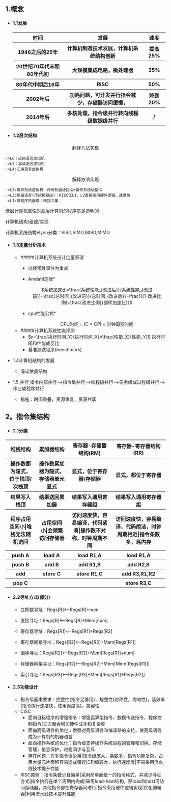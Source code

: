 ## 1.概念
  - #### 1.1发展
    <center>
      <table>
        <tr>
          <th>时间</th>
          <th>发展</th>
          <th>速度</th>
        </tr>
        <tr>
          <th>1946之后的25年</th>
          <th>计算机制造技术发展，计算机系统结构创新</th>
          <th>提高25%</th>
        </tr>
        <tr>
          <th>20世纪70年代末和80年代初</th>
          <th>大规模集成电路，微处理器</th>
          <th>35%</th>
        </tr>
        <tr>
          <th>80年代中期后16年</th>
          <th>RISC</th>
          <th>50%</th>
        </tr>
        <tr>
          <th>2002年后</th>
          <th>功耗问题，可开发并行指令减少，存储器访问缓慢，</th>
          <th>降到20%</th>
        </tr>
        <tr>
          <th>2014年后</th>
          <th>多核处理，指令级并行转向线程级数据级并行</th>
          <th>/</th>
        </tr>
      </table>
    </center>

  - #### 1.2层次结构
   <center>翻译方法实现</center>

    ->L6：应用语言虚拟机
    ->L5：高级语言虚拟机
    ->L4:汇编语言虚拟机

   <center>解释方法实现</center>

    ->L3:操作系统虚拟机：传统机器级指令+操作系统级指令
    ->L2:机器语言(传统机器级)：RISC无L1，L2直接采用硬件逻辑，速度快
    ->L1:微程序机器级：微指令集
   低层计算机属性对高层计算机的程序员是透明的<p>
   计算机结构/组成/实现<p>
   计算机系统结构Flynn分类：SISD,SIMD,MISD,MIMD

  - #### 1.3定量分析技术
    - #####计算机系统设计定量原理
      - 以经常性事件为重点
      - Amdahl定律*
        <center>

          $系统加速比=\frac{系统性能_{改进后}}{系统性能_{改进前}}=\frac{总时间_{改进前}}{总时间_{改进后}}=\frac1{(1-改进比例)+\frac{改进比例}{部件加速比}}$
        </center>
      - cpu性能公式*
        <center>
        CPU时间 = IC × CPI × 时钟周期时间
        </center>
    - #####计算机系统性能评测
      - $n=\frac{执行时间_Y}{执行时间_X}=\frac{性能_X}{性能_Y}$ 执行时间和性能成反比
      - 基准测试程序(benchmark)
      <p/>

  - 1.4计算机结构的发展
    - 冯诺依曼结构
  - 1.5 并行 指令内部并行——>指令集并行——>线程级并行——>任务级或过程级并行——>作业或程序并行
    - 措施：时间重叠，资源重复，资源共享

## 2。指令集结构
  - #### 2.1分类
  <center>
    <table>
      <tr>
        <th>堆栈结构</th>
        <th>累加器结构</th>
        <th>寄存器-存储器结构(RM)</th>
        <th>寄存器-寄存器结构(RR)</th>
      </tr>
      <tr>
        <th>操作数都为隐式，位于栈顶/次栈顶</th>
        <th>操作数累加器为隐式，存储器单元显式</th>
        <th>显式，位于寄存器/存储器</th>
        <th>显式，都位于寄存器</th>
      </tr>
      <tr>
        <th>结果写入栈顶</th>
        <th>结果送回累加器</th>
        <th>结果写入通用寄存器组</th>
        <th>结果写入通用寄存器组</th>
      </tr>
      <tr>
        <th>程序占用空间小|堆栈无法随机访问</th>
        <th>占用空间小|会频繁访问存储器</th>
        <th>访问速度快，容易编译，代码紧凑|操作数不对称，时钟周期不同</th>
        <th>访问速度快，容易编译，代码简洁，时钟周期相近|指令条数多，耗内存</th>
      </tr>
      <tr>
        <th>push A</th>
        <th>load A</th>
        <th>load R1,A</th>
        <th>load R1,A</th>
      </tr>
      <tr>
        <th>push B</th>
        <th>add B</th>
        <th>add R1,B</th>
        <th>add R2,B</th>
      </tr>
      <tr>
        <th>add</th>
        <th>store C</th>
        <th>store R1,C</th>
        <th>add R3,R1,R2</th>
      </tr>
      <tr>
        <th>pop C</th>
        <th></th>
        <th></th>
        <th>store R3,C</th>
      </tr>
    </table>
  </center>

  - #### 2.2寻址方式(部分)
    - 立即数寻址：Regs[R]<——Regs[R]+num<p>
    - 直接寻址：Regs[R]<——Regs[R]+Mem[num]<p>
    - 寄存器寻址：Regs[R1]<——Regs[R1]+Regs[R2]<p>
    - 寄存器间接寻址：Regs[R2]<——Regs[R2]+Mem[Regs[R1]]<p>
    - 偏移寻址：Regs[R2]<——Regs[R2]+Mem[Regs[R1]+num]<p>
    - 存储器间接寻址：Regs[R2]<——Regs[R2]+Mem[Mem[Regs[R1]]]<p>
    - 索引寻址：Regs[R3]<——Regs[R3]+Mem[Regs[R1]+Regs[R2]]<p>

  - #### 2.3功能设计
    - 指令级基本要求：完整性(指令足够用)，规整性(对称性，均匀性)，高效率(指令执行速度快，使用频度高)，兼容性
    - CISC
      - 面向目标程序的增强指令：增强运算型指令，数据传送指令，程序控制指令|三方面会增加硬件成本和复杂度
      - 面向高级语言的优化：增强对高级语言和编译器的支持，使高级语言成为计算机的机器语言
      - 面向操作系统的优化：指令级支持操作系统进程的管理和切换，存储管理，信息保护，进程同步与互斥
      - 存在问题：许多指令很少用|指令级庞大，条数多，指令功能复杂，占用大量芯片面积容易造成错误|CPI值较大，执行速度慢|不易采用流水线技术提升性能
    - RISC原则：指令条数少且简单|采用简单而统一的指令格式，并减少寻址方式|指令执行在单个周期内完成|采用load-host结构，除load和host可访问存储器，其他指令都在寄存器间进行|指令采用硬件逻辑实现|优化编辑器|利用流水线技术提升性能
